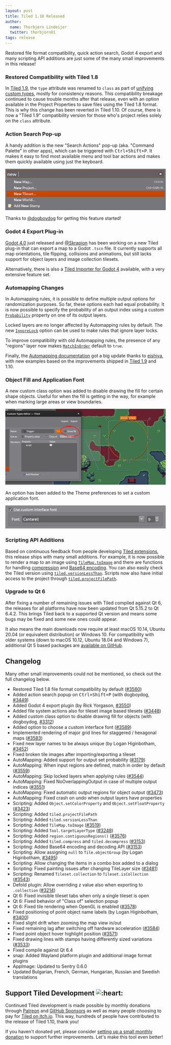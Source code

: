 ```yaml
---
layout: post
title: Tiled 1.10 Released
author:
  name: Thorbjørn Lindeijer
  twitter: thorbjorn81
tags: release
---
```


Restored file format compatibility, quick action search, Godot 4 export and many scripting API additions are just some of the many small improvements in this release!

### Restored Compatibility with Tiled 1.8

In [Tiled 1.9][], the `type` attribute was renamed to `class` as part of [unifying custom types][], mostly for consistency reasons. This compatibility breakage continued to cause trouble months after that release, even with an option available in the Project Properties to save files using the Tiled 1.8 format. This is why this change has been reverted in Tiled 1.10. Of course, there is now a "Tiled 1.9" compatibility version for those who's project relies solely on the `class` attribute.

### Action Search Pop-up

A handy addition is the new "Search Actions" pop-up (aka. "Command Palette" in other apps), which can be triggered with <kbd>Ctrl+Shift+P</kbd>. It makes it easy to find most available menu and tool bar actions and makes them quickly available using just the keyboard.

![Action Search Pop-up](/img/posts/2023-03-action-search.png)

Thanks to [@dogboydog](https://github.com/dogboydog/) for getting this feature started!

### Godot 4 Export Plug-in

[Godot 4.0](https://godotengine.org/article/godot-4-0-sets-sail/) just released and [@Skrapion](https://github.com/Skrapion) has been working on a new Tiled plug-in that can export a map to a Godot `.tscn` file. It currently supports all map orientations, tile flipping, collisions and animations, but still lacks support for object layers and image collection tilesets.

Alternatively, there is also a [Tiled Importer for Godot 4](https://github.com/Kiamo2/YATI) available, with a very extensive feature set.

### Automapping Changes

In Automapping rules, it is possible to define multiple output options for randomization purposes. So far, these options each had equal probability. It is now possible to specify the probability of an output index using a custom [`Probability`][automapping probability] property on one of its output layers.

Locked layers are no longer affected by Automapping rules by default. The new [`IgnoreLock`][IgnoreLock] option can be used to make rules that ignore layer locks.

To improve compatibility with old Automapping rules, the presence of any "regions" layer now makes [`MatchInOrder`][MatchInOrder] default to `true`.

Finally, the [Automapping documentation](https://doc.mapeditor.org/en/stable/manual/automapping/) got a big update thanks to [eishiya](http://eishiya.com/), with new examples based on the improvements shipped in [Tiled 1.9][] and 1.10. 

### Object Fill and Application Font

A new custom class option was added to disable drawing the fill for certain shape objects. Useful for when the fill is getting in the way, for example when marking large areas or view boundaries.

![Demonstration of the new Draw Fill option](/img/posts/2023-03-draw-fill.png)

An option has been added to the Theme preferences to set a custom application font.

![Custom interface font setting in Preferences dialog](/img/posts/2023-03-application-font.png)

### Scripting API Additions

Based on continuous feedback from people developing [Tiled extensions](https://doc.mapeditor.org/en/stable/reference/scripting/), this release ships with many small additions. For example, it is now possible to render a map to an image using [`TileMap.toImage`][TileMap.toImage] and there are functions for handling [compression][] and [Base64 encoding][Base64]. You can also easily check the Tiled version using [`tiled.versionLessThan`][tiled.versionLessThan]. Scripts now also have initial access to the project through [`tiled.projectFilePath`][tiled.projectFilePath].

### Upgrade to Qt 6

After fixing a number of remaining issues with Tiled compiled against Qt 6, the releases for all platforms have now been updated from Qt 5.15.2 to Qt 6.4.2. This brings Tiled back to a supported Qt version and means some bugs may be fixed and some new ones could appear.

It also means the main downloads now require at least macOS 10.14, Ubuntu 20.04 (or equivalent distribution) or Windows 10. For compatibility with older systems (down to macOS 10.12, Ubuntu 18.04 and Windows 7), additional Qt 5 based packages are [available on GitHub][github releases].

## Changelog

Many other small improvements could not be mentioned, so check out the full changelog below.

*   Restored Tiled 1.8 file format compatibility by default ([#3560](https://github.com/mapeditor/tiled/pull/3560))
*   Added action search popup on <kbd>Ctrl+Shift+P</kbd> (with dogboydog, [#3449](https://github.com/mapeditor/tiled/pull/3449))
*   Added Godot 4 export plugin (by Rick Yorgason, [#3550](https://github.com/mapeditor/tiled/pull/3550))
*   Added file system actions also for tileset image based tilesets ([#3448](https://github.com/mapeditor/tiled/issues/3448))
*   Added custom class option to disable drawing fill for objects (with dogboydog, [#3312](https://github.com/mapeditor/tiled/issues/3312))
*   Added option to choose a custom interface font ([#3589](https://github.com/mapeditor/tiled/pull/3589))
*   Implemented rendering of major grid lines for staggered / hexagonal maps ([#3583](https://github.com/mapeditor/tiled/issues/3583))
*   Fixed new layer names to be always unique (by Logan Higinbotham, [#3452](https://github.com/mapeditor/tiled/issues/3452))
*   Fixed broken tile images after importing/exporting a tileset
*   AutoMapping: Added support for output set probability ([#3179](https://github.com/mapeditor/tiled/issues/3179))
*   AutoMapping: When input regions are defined, match in order by default ([#3559](https://github.com/mapeditor/tiled/issues/3559))
*   AutoMapping: Skip locked layers when applying rules ([#3544](https://github.com/mapeditor/tiled/issues/3544))
*   AutoMapping: Fixed NoOverlappingOutput in case of multiple output indices ([#3551](https://github.com/mapeditor/tiled/issues/3551))
*   AutoMapping: Fixed automatic output regions for object output ([#3473](https://github.com/mapeditor/tiled/issues/3473))
*   AutoMapping: Fixed crash on undo when output layers have properties
*   Scripting: Added `Object.setColorProperty` and `Object.setFloatProperty` ([#3423](https://github.com/mapeditor/tiled/issues/3423))
*   Scripting: Added `tiled.projectFilePath`
*   Scripting: Added `tiled.versionLessThan`
*   Scripting: Added `TileMap.toImage` ([#3519](https://github.com/mapeditor/tiled/issues/3519))
*   Scripting: Added `Tool.targetLayerType` ([#3248](https://github.com/mapeditor/tiled/issues/3248))
*   Scripting: Added `region.contiguousRegions()` ([#3576](https://github.com/mapeditor/tiled/pull/3576))
*   Scripting: Added `tiled.compress` and `tiled.decompress` ([#3153](https://github.com/mapeditor/tiled/issues/3153))
*   Scripting: Added Base64 encoding and decoding API ([#3153](https://github.com/mapeditor/tiled/issues/3153))
*   Scripting: Allow assigning `null` to `Tile.objectGroup` (by Logan Higinbotham, [#3495](https://github.com/mapeditor/tiled/issues/3495))
*   Scripting: Allow changing the items in a combo box added to a dialog
*   Scripting: Fixed painting issues after changing TileLayer size ([#3481](https://github.com/mapeditor/tiled/issues/3481))
*   Scripting: Renamed `Tileset.collection` to `Tileset.isCollection` ([#3543](https://github.com/mapeditor/tiled/issues/3543))
*   Defold plugin: Allow overriding z value also when exporting to `.collection` ([#3214](https://github.com/mapeditor/tiled/issues/3214))
*   Qt 6: Fixed invisible tileset tabs when only a single tileset is open
*   Qt 6: Fixed behavior of "Class of" selection popup
*   Qt 6: Fixed tile rendering when OpenGL is enabled ([#3578](https://github.com/mapeditor/tiled/issues/3578))
*   Fixed positioning of point object name labels (by Logan Higinbotham, [#3400](https://github.com/mapeditor/tiled/issues/3400))
*   Fixed slight drift when zooming the map view in/out
*   Fixed remaining lag after switching off hardware acceleration ([#3584](https://github.com/mapeditor/tiled/issues/3584))
*   Fixed point object hover highlight position ([#3571](https://github.com/mapeditor/tiled/issues/3571))
*   Fixed drawing lines with stamps having differently sized variations ([#3533](https://github.com/mapeditor/tiled/issues/3533))
*   Fixed compile against Qt 6.4
*   snap: Added Wayland platform plugin and additional image format plugins
*   AppImage: Updated to Sentry 0.6.0
*   Updated Bulgarian, French, German, Hungarian, Russian and Swedish translations

## Support Tiled Development <img src="/img/heart.png" style="width: 1em;" title=":heart:" class="emoji" alt=":heart:">

Continued Tiled development is made possible by monthly donations through
[Patreon][Patreon] and [GitHub Sponsors][sponsors] as well as many people
choosing to pay for [Tiled on itch.io][Itch]. This way, hundreds of people
have contributed to the release of Tiled 1.10, thank you!

If you haven't donated yet, please consider [setting up a small monthly
donation][donate] to support further improvements. Let's make this tool even better!

[Patreon]: https://www.patreon.com/bjorn
[sponsors]: https://github.com/sponsors/bjorn
[donate]: https://www.mapeditor.org/donate
[Itch]: https://thorbjorn.itch.io/tiled
[Liberapay]: https://liberapay.com/Tiled/
[Automapping]: https://doc.mapeditor.org/en/stable/manual/automapping/
[Tiled 1.9]: https://www.mapeditor.org/2022/06/25/tiled-1-9-released.html
[unifying custom types]: https://www.mapeditor.org/2022/06/25/tiled-1-9-released.html#unified-custom-types
[automapping probability]: https://doc.mapeditor.org/en/stable/manual/automapping/#layer-properties
[custom dialogs]: https://doc.mapeditor.org/docs/scripting/classes/Dialog.html
[TileMap.toImage]: https://www.mapeditor.org/docs/scripting/classes/TileMap.html#toImage
[tiled.versionLessThan]: https://www.mapeditor.org/docs/scripting/modules/tiled.html#versionLessThan
[tiled.projectFilePath]: https://www.mapeditor.org/docs/scripting/modules/tiled.html#projectFilePath
[MatchInOrder]: https://doc.mapeditor.org/en/stable/manual/automapping/#matchinorder
[IgnoreLock]: https://doc.mapeditor.org/en/stable/manual/automapping/#ignorelock
[github releases]: https://github.com/mapeditor/tiled/releases
[Base64]: https://www.mapeditor.org/docs/scripting/modules/Base64.html
[compression]: https://www.mapeditor.org/docs/scripting/modules/tiled.html#compress
